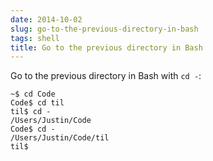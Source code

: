 ```yaml
---
date: 2014-10-02
slug: go-to-the-previous-directory-in-bash
tags: shell
title: Go to the previous directory in Bash
---
```


Go to the previous directory in Bash with `cd -`:

```
~$ cd Code
Code$ cd til
til$ cd -
/Users/Justin/Code
Code$ cd -
/Users/Justin/Code/til
til$
```
